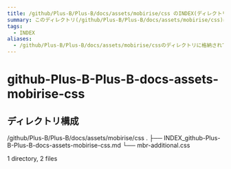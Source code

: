 ```yaml
---
title: /github/Plus-B/Plus-B/docs/assets/mobirise/css のINDEX(ディレクトリ概要)
summary: このディレクトリ(/github/Plus-B/Plus-B/docs/assets/mobirise/css)は[TODO:XXXX(このディレクトリに保存するファイルの説明を書く)]を格納する場所です。
tags:
  - INDEX
aliases:
  - /github/Plus-B/Plus-B/docs/assets/mobirise/cssのディレクトリに格納されている資料について(INDEX:索引)
---
```


# github-Plus-B-Plus-B-docs-assets-mobirise-css

## ディレクトリ構成

/github/Plus-B/Plus-B/docs/assets/mobirise/css
.
├── INDEX_github-Plus-B-Plus-B-docs-assets-mobirise-css.md
└── mbr-additional.css

1 directory, 2 files


